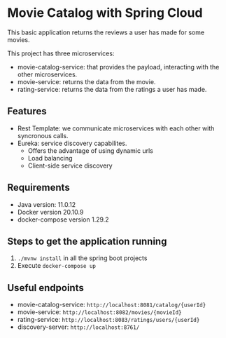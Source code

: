 # Movie Catalog with Spring Cloud

This basic application returns the reviews a user has made for some movies.

This project has three microservices:
- movie-catalog-service: that provides the payload, interacting with the other microservices.
- movie-service: returns the data from the movie.   
- rating-service: returns the data from the ratings a user has made.

## Features
- Rest Template: we communicate microservices with each other with syncronous calls.
- Eureka: service discovery capabilites. 
    - Offers the advantage of using dynamic urls
    - Load balancing
    - Client-side service discovery

## Requirements
- Java version: 11.0.12
- Docker version 20.10.9
- docker-compose version 1.29.2

## Steps to get the application running

1. `./mvnw install` in all the spring boot projects
2. Execute `docker-compose up`

## Useful endpoints
- movie-catalog-service: `http://localhost:8081/catalog/{userId}`
- movie-service: `http://localhost:8082/movies/{movieId}`
- rating-service: `http://localhost:8083/ratings/users/{userId}`
- discovery-server: `http://localhost:8761/`
